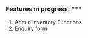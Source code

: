 ### Features in progress: ***
1. Admin Inventory Functions
2. Enquiry form

<!--
TODO:

1. price toggle *** DONE
2. language (add with toggle) *** DONE - but only affects price and not text
3. product option display (hover over selection to update other elements) *** DONE

4. furnish details for product/[id] page:
   - link to category filter
   - group price + qty + BtnAddToCart
   - product actions => Order && BtnAddToCart / Enquire && BtnEnquireProduct / Wish && BtnAddFavourite
5. sorting (past projects last, newest first)

6. Admin Update Product

7. More product details (db + UI):
   - product tags
   - group photo URL
   - add related products (admin inventory update function + display in product/[id])

9. product actions => admin
10. updateNavbar cart after mergingAnnonymousCart when logged in (debounce)

- All products filter to other categories w/ tabs:
 . product page (DONE)
 . inventory (admin) page (DONE)
 . sort () => 'Past' least priority, else 'CreatedAt' top priority

- product display:
 . wish / enquire / order for individual products (DONE for admin)
 . display options with button => smoothen animation / use option toggles
 . price display toggle => ProductsPrice SGD || TWD

- Navbar:
 a. language + currency

- /admin/inventory => updateProduct, deleteProduct

- product schema:
 . add product tags (i.e. mammal, fish, bird)
 . add imageUrl [] for group photos to display
 . add groupPhotoUrl

- product quantity updates for admin
 . order > preparing > ready > delivery > completed
 . wishedFor > 10 => select change to action: request
 . request link to enquiries

- send out email to Admin & User for notifications
 . order initiation
 . wishedFor > 10
     . Admin - change to request?
     . User - wish list product has been updated to request availability
 . request initiation

- SelectQuantity (CSR component) +-qty of items to add at product/[id] page

- Nextjs noSSR dynamic lazy loading

- About, Contact, FAQs pages

- User: user pages:
 a. profile => show updatable info:
     i. delivery details
     ii. payment options
 b. favourite/likes
 c. reviews
 d. enquiries
 e. orders

- Admin userType + admin-specific pages => done with inventory
 a. users, orders, enquiries, dashboard

-->

```

```
